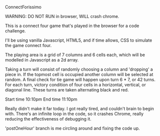ConnectForissimo

WARNING: DO NOT RUN in browser, WILL crash chrome.

This is a connect four game that's played in the browser for a code challenge.

I'll be using vanilla Javascript, HTML5, and if time allows, CSS to simulate the game connect four.

The playing area is a grid of 7 columns and 6 cells each, which will be modelled in Javascript as a 2d array.

Taking a turn will consist of randomly choosing a column and 'dropping' a piece in.  If the topmost cell is occupied
another column will be selected at random.  A final check for tie game will happen upon turn 6 * 7, or 42 turns. For
each turn, victory condition of four cells in a horizontal, vertical, or diagonal line.  These turns are taken
alternating black and red.

Start time 10:10pm
End time 11:10pm

Really didn't make it far today.  I got really tired, and couldn't brain to begin with.  There's an infinite loop in
the code, so it crashes Chrome, really reducing the effectiveness of debugging it.

'postOneHour' branch is me circling around and fixing the code up.